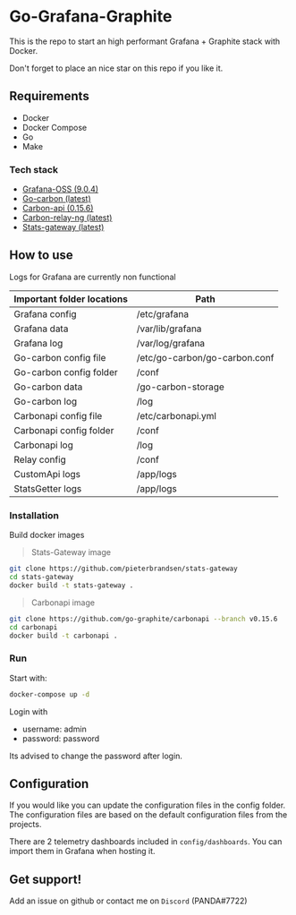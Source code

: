 # Go-Grafana-Graphite

This is the repo to start an high performant Grafana + Graphite stack with Docker.

Don't forget to place an nice star on this repo if you like it.

## Requirements

- Docker
- Docker Compose
- Go
- Make

### Tech stack

- [Grafana-OSS (9.0.4)](https://grafana.com/grafana/download/9.0.4?platform=docker)
- [Go-carbon (latest)](https://github.com/go-graphite/go-carbon)
- [Carbon-api (0.15.6)](https://github.com/go-graphite/carbonapi/releases/tag/v0.15.6)
- [Carbon-relay-ng (latest)](https://github.com/grafana/carbon-relay-ng)
- [Stats-gateway (latest)](https://github.com/ScreepsPlus/stats-gateway)

## How to use

Logs for Grafana are currently non functional

| Important folder locations | Path |
| --- | ----------- |
| Grafana config  | /etc/grafana |
| Grafana data | /var/lib/grafana |
| Grafana log | /var/log/grafana |
| Go-carbon config file | /etc/go-carbon/go-carbon.conf |
| Go-carbon config folder | /conf |
| Go-carbon data | /go-carbon-storage |
| Go-carbon log | /log |
| Carbonapi config file | /etc/carbonapi.yml |
| Carbonapi config folder | /conf |
| Carbonapi log | /log |
| Relay config | /conf |
| CustomApi logs | /app/logs |
| StatsGetter logs | /app/logs |

### Installation

Build docker images

> Stats-Gateway image

```bash
git clone https://github.com/pieterbrandsen/stats-gateway
cd stats-gateway
docker build -t stats-gateway .
```

> Carbonapi image

```bash
git clone https://github.com/go-graphite/carbonapi --branch v0.15.6
cd carbonapi
docker build -t carbonapi .
```

### Run

Start with:

```bash
docker-compose up -d
```

Login with

- username: admin
- password: password

Its advised to change the password after login.

## Configuration

If you would like you can update the configuration files in the config folder. The configuration files are based on the default configuration files from the projects.

There are 2 telemetry dashboards included in `config/dashboards`. You can import them in Grafana when hosting it.

## Get support!

Add an issue on github or contact me on `Discord` (PANDA#7722)
